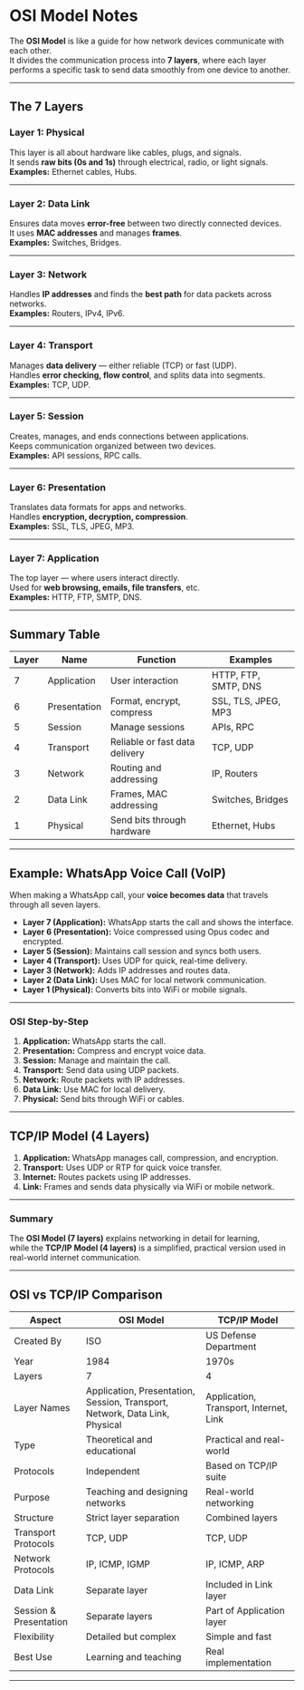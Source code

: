 # OSI Model Notes

The **OSI Model** is like a guide for how network devices communicate with each other.  
It divides the communication process into **7 layers**, where each layer performs a specific task to send data smoothly from one device to another.

---

##  The 7 Layers

### **Layer 1: Physical**  
This layer is all about hardware like cables, plugs, and signals.  
It sends **raw bits (0s and 1s)** through electrical, radio, or light signals.  
**Examples:** Ethernet cables, Hubs.

---

### **Layer 2: Data Link**  
Ensures data moves **error-free** between two directly connected devices.  
It uses **MAC addresses** and manages **frames**.  
**Examples:** Switches, Bridges.

---

### **Layer 3: Network**  
Handles **IP addresses** and finds the **best path** for data packets across networks.  
**Examples:** Routers, IPv4, IPv6.

---

### **Layer 4: Transport**  
Manages **data delivery** — either reliable (TCP) or fast (UDP).  
Handles **error checking, flow control**, and splits data into segments.  
**Examples:** TCP, UDP.

---

### **Layer 5: Session**  
Creates, manages, and ends connections between applications.  
Keeps communication organized between two devices.  
**Examples:** API sessions, RPC calls.

---

### **Layer 6: Presentation**  
Translates data formats for apps and networks.  
Handles **encryption, decryption, compression**.  
**Examples:** SSL, TLS, JPEG, MP3.

---

### **Layer 7: Application**  
The top layer — where users interact directly.  
Used for **web browsing, emails, file transfers**, etc.  
**Examples:** HTTP, FTP, SMTP, DNS.

---

##  Summary Table

| Layer | Name | Function | Examples |
|-------|------|-----------|-----------|
| 7 | Application | User interaction | HTTP, FTP, SMTP, DNS |
| 6 | Presentation | Format, encrypt, compress | SSL, TLS, JPEG, MP3 |
| 5 | Session | Manage sessions | APIs, RPC |
| 4 | Transport | Reliable or fast data delivery | TCP, UDP |
| 3 | Network | Routing and addressing | IP, Routers |
| 2 | Data Link | Frames, MAC addressing | Switches, Bridges |
| 1 | Physical | Send bits through hardware | Ethernet, Hubs |

---

##  Example: WhatsApp Voice Call (VoIP)

When making a WhatsApp call, your **voice becomes data** that travels through all seven layers.

- **Layer 7 (Application):** WhatsApp starts the call and shows the interface.  
- **Layer 6 (Presentation):** Voice compressed using Opus codec and encrypted.  
- **Layer 5 (Session):** Maintains call session and syncs both users.  
- **Layer 4 (Transport):** Uses UDP for quick, real-time delivery.  
- **Layer 3 (Network):** Adds IP addresses and routes data.  
- **Layer 2 (Data Link):** Uses MAC for local network communication.  
- **Layer 1 (Physical):** Converts bits into WiFi or mobile signals.

---

###  OSI Step-by-Step

1. **Application:** WhatsApp starts the call.  
2. **Presentation:** Compress and encrypt voice data.  
3. **Session:** Manage and maintain the call.  
4. **Transport:** Send data using UDP packets.  
5. **Network:** Route packets with IP addresses.  
6. **Data Link:** Use MAC for local delivery.  
7. **Physical:** Send bits through WiFi or cables.

---

##  TCP/IP Model (4 Layers)

1. **Application:** WhatsApp manages call, compression, and encryption.  
2. **Transport:** Uses UDP or RTP for quick voice transfer.  
3. **Internet:** Routes packets using IP addresses.  
4. **Link:** Frames and sends data physically via WiFi or mobile network.

---

###  Summary  
The **OSI Model (7 layers)** explains networking in detail for learning,  
while the **TCP/IP Model (4 layers)** is a simplified, practical version used in real-world internet communication.

---

##  OSI vs TCP/IP Comparison

| Aspect | OSI Model | TCP/IP Model |
|--------|------------|--------------|
| Created By | ISO | US Defense Department |
| Year | 1984 | 1970s |
| Layers | 7 | 4 |
| Layer Names | Application, Presentation, Session, Transport, Network, Data Link, Physical | Application, Transport, Internet, Link |
| Type | Theoretical and educational | Practical and real-world |
| Protocols | Independent | Based on TCP/IP suite |
| Purpose | Teaching and designing networks | Real-world networking |
| Structure | Strict layer separation | Combined layers |
| Transport Protocols | TCP, UDP | TCP, UDP |
| Network Protocols | IP, ICMP, IGMP | IP, ICMP, ARP |
| Data Link | Separate layer | Included in Link layer |
| Session & Presentation | Separate layers | Part of Application layer |
| Flexibility | Detailed but complex | Simple and fast |
| Best Use | Learning and teaching | Real implementation |

---
